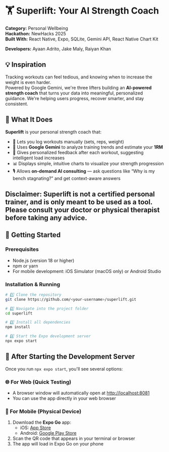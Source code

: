 # 🏋️ Superlift: Your AI Strength Coach

**Category:** Personal Wellbeing  
**Hackathon:** NewHacks 2025  
**Built With:** React Native, Expo, SQLite, Gemini API, React Native Chart Kit

**Developers:** Ayaan Adrito, Jake Maly, Raiyan Khan



## 💡 Inspiration

Tracking workouts can feel tedious, and knowing when to increase the weight is even harder.  
Powered by Google Gemini, we're three lifters building an **AI-powered strength coach** that turns your data into meaningful, personalized guidance. 
We're helping users progress, recover smarter, and stay consistent.



## 🚀 What It Does

**Superlift** is your personal strength coach that:

- 📝 Lets you log workouts manually (sets, reps, weight)  
- 🤖 Uses **Google Gemini** to analyze training trends and estimate your **1RM**  
- 💪 Gives personalized feedback after each workout, suggesting intelligent load increases  
- 📊 Displays simple, intuitive charts to visualize your strength progression  
- 🎙️ Allows **on-demand AI consulting** — ask questions like “Why is my bench stagnating?” and get context-aware answers


**Disclaimer:** Superlift is not a certified personal trainer, and is only meant to be used as a tool. Please consult your doctor or physical therapist before taking any advice.
---

## 🚀 Getting Started

### Prerequisites

- Node.js (version 18 or higher)
- npm or yarn
- For mobile development: iOS Simulator (macOS only) or Android Studio

### Installation & Running

```bash
# 1️⃣ Clone the repository
git clone https://github.com/<your-username>/superlift.git

# 2️⃣ Navigate into the project folder
cd superlift

# 3️⃣ Install all dependencies
npm install

# 4️⃣ Start the Expo development server
npx expo start
```

## 📱 After Starting the Development Server

Once you run `npx expo start`, you'll see several options:

### 🌐 For Web (Quick Testing)

- A browser window will automatically open at [http://localhost:8081](http://localhost:8081)  
- You can use the app directly in your web browser

### 📱 For Mobile (Physical Device)

1. Download the **Expo Go** app:  
   - iOS: [App Store](https://apps.apple.com/app/expo-go/id982107779)  
   - Android: [Google Play Store](https://play.google.com/store/apps/details?id=host.exp.exponent)  
2. Scan the QR code that appears in your terminal or browser  
3. The app will load in Expo Go on your phone
